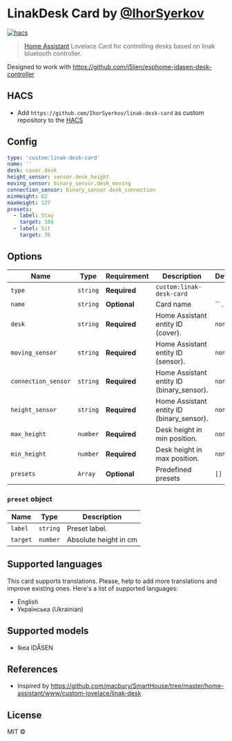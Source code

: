 # LinakDesk Card by [@IhorSyerkov](https://github.com/IhorSyerkov)

[![hacs][hacs-image]][hacs-url]

> [Home Assistant][home-assistant] Lovelace Card for controlling desks based on linak bluetooth controller.

Designed to work with https://github.com/j5lien/esphome-idasen-desk-controller

## HACS

- Add `https://github.com/IhorSyerkov/linak-desk-card` as custom repository to the [HACS](https://hacs.xyz/)

## Config

```yaml
type: 'custom:linak-desk-card'
name: ''
desk: cover.desk
height_sensor: sensor.desk_height
moving_sensor: binary_sensor.desk_moving
connection_sensor: binary_sensor.desk_connection
minHeight: 62
maxHeight: 127
presets:
  - label: Stay
    target: 108
  - label: Sit
    target: 76
```

## Options

| Name               | Type    | Requirement  | Description                                 | Default             |
| ------------------ | ------- | ------------ | ------------------------------------------- | ------------------- |
| `type`             | `string`| **Required** | `custom:linak-desk-card`                    |                     |
| `name`             | `string`| **Optional** | Card name                                   | `` .                |
| `desk`             | `string`| **Required** | Home Assistant entity ID (cover).           | `none`              |
| `moving_sensor`    | `string`| **Required** | Home Assistant entity ID (sensor).          | `none`              |
| `connection_sensor`| `string`| **Required** | Home Assistant entity ID (binary_sensor).   | `none`              |
| `height_sensor`    | `string`| **Required** | Home Assistant entity ID (binary_sensor).   | `none`              |
| `max_height`       | `number`| **Required** | Desk height in min position.                | `none`              |
| `min_height`       | `number`| **Required** | Desk height in max position.                | `none`              |
| `presets`          | `Array` | **Optional** | Predefined presets                          | `[]`                |

### `preset` object

| Name        |   Type   | Description             |
| ----------- | :------: | ----------------------- |
| `label`     | `string` | Preset label.           |
| `target`    | `number` | Absolute height in cm   |

## Supported languages

This card supports translations. Please, help to add more translations and improve existing ones. Here's a list of supported languages:

- English
- Українська (Ukrainian)

## Supported models

- Ikea IDÅSEN
## References

* Inspired by https://github.com/macbury/SmartHouse/tree/master/home-assistant/www/custom-lovelace/linak-desk

## License

MIT ©

[home-assistant]: https://www.home-assistant.io/
[hacs]: https://hacs.xyz
[hacs-url]: https://github.com/custom-components/hacs
[hacs-image]: https://img.shields.io/badge/hacs-default-orange.svg?style=flat-square